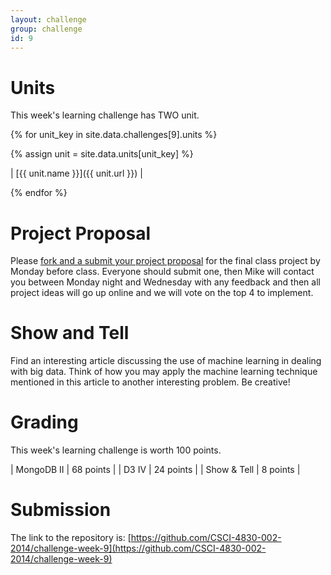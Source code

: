 ```yaml
---
layout: challenge
group: challenge
id: 9
---
```


# Units

This week's learning challenge has TWO unit.

{% for unit_key in site.data.challenges[9].units %}

{% assign unit = site.data.units[unit_key] %}

| [{{ unit.name }}]({{ unit.url }}) | 

{% endfor %}

# Project Proposal
Please [fork and a submit your project proposal](https://github.com/CSCI-4830-002-2014/project_proposal) for the final class project by Monday before class.  Everyone should submit one, then Mike will contact you between Monday night and Wednesday with any feedback and then all project ideas will go up online  and we will vote on the top 4 to implement.  

# Show and Tell

Find an interesting article discussing the use of machine learning in dealing with big data. Think of how you may apply the machine learning technique mentioned in this article to another interesting problem. Be creative!

# Grading

This week's learning challenge is worth 100 points.

| MongoDB II | 68 points |
| D3 IV  | 24 points |
| Show & Tell |  8 points |

# Submission

The link to the repository is: [https://github.com/CSCI-4830-002-2014/challenge-week-9](https://github.com/CSCI-4830-002-2014/challenge-week-9)


